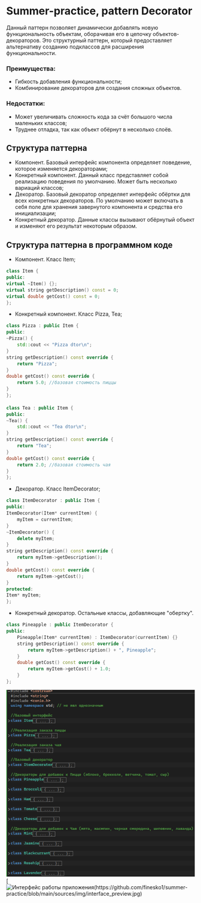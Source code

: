 # Summer-practice, pattern Decorator
 Данный паттерн позволяет динамически добавлять новую функциональность объектам, оборачивая его в цепочку объектов-декораторов. Это структурный паттерн, который предоставляет альтернативу созданию подклассов для расширения функциональности.
### Преимущества: 
- Гибкость добавления функциональности;
- Комбинирование декораторов для создания сложных объектов.
### Недостатки:
- Может увеличивать сложность кода за счёт большого числа маленьких классов;
- Труднее отладка, так как объект обёрнут в несколько слоёв.

## Структура паттерна
- Компонент. Базовый интерфейс компонента определяет поведение, которое изменяется декораторами;
- Конкретный компонент. Данный класс представляет собой реализацию поведения по умолчанию. Может быть несколько вариаций классов;
- Декоратор. Базовый декоратор определяет интерфейс обёртки для всех конкретных декораторов. По умолчанию может включать в себя поле для хранения завернутого компонента и средства его инициализации;
- Конкретный декоратор. Данные классы вызывают обёрнутый объект и изменяют его результат некоторым образом.

## Структура паттерна в программном коде
- Компонент. Класс Item;
```cpp
class Item {
public:
virtual ~Item() {};
virtual string getDescription() const = 0;
virtual double getCost() const = 0;
};
```
- Конкретный компонент. Класс Pizza, Tea;
```cpp
class Pizza : public Item {
public:
~Pizza() {
    std::cout << "Pizza dtor\n";
}
string getDescription() const override {
    return "Pizza";
}
double getCost() const override {
    return 5.0; //базовая стоимость пиццы
}
};

class Tea : public Item {
public:
~Tea() {
    std::cout << "Tea dtor\n";
}
string getDescription() const override {
    return "Tea";
}
double getCost() const override {
    return 2.0; //базовая стоимость чая
}
};
```
- Декоратор. Класс ItemDecorator;
```cpp
class ItemDecorator : public Item {
public:
ItemDecorator(Item* currentItem) {
    myItem = currentItem;
}
~ItemDecorator() {
    delete myItem;
}
string getDescription() const override {
    return myItem->getDescription();
}
double getCost() const override {
    return myItem->getCost();
}
protected:
Item* myItem;
};
```
- Конкретный декоратор. Остальные классы, добавляющие "обертку". 
```cpp
class Pineapple : public ItemDecorator {
public:
    Pineapple(Item* currentItem) : ItemDecorator(currentItem) {}
    string getDescription() const override {
        return myItem->getDescription() + ", Pineapple";
    }
    double getCost() const override {
        return myItem->getCost() + 1.0;
    }
};
```
![struct code](https://github.com/finesko1/summer-practice/blob/main/sources/img/struct.png)
[![Интерфейс работы приложения(https://github.com/finesko1/summer-practice/blob/main/sources/img/interface_preview.jpg)](https://youtu.be/t8nacKNF5ao)